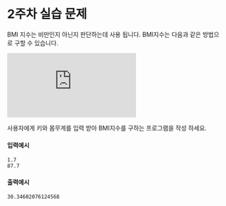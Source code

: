 # 2주차 실습 문제
BMI 지수는 비만인지 아닌지 판단하는데 사용 됩니다. BMI지수는 다음과 같은 방법으로 구할 수
있습니다.

![bmi](https://latex.codecogs.com/gif.latex?bmi%3D%5Cfrac%7Bweight%7D%7Bheight%5E%7B2%7D%7D)

사용자에게 키와 몸무게를 입력 받아 BMI지수를 구하는 프로그램을 작성 하세요.

#### 입력예시
```
1.7
87.7
```

#### 출력예시
```
30.34602076124568
```